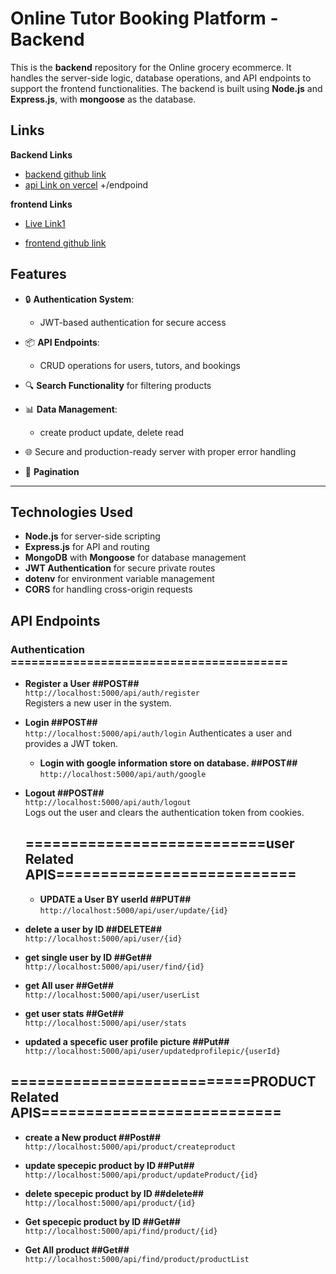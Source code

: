 
# Online Tutor Booking Platform - Backend

This is the **backend** repository for the Online grocery ecommerce. It handles the server-side logic, database operations, and API endpoints to support the frontend functionalities. The backend is built using **Node.js** and **Express.js**, with **mongoose** as the database.


## Links
**Backend Links**
- [backend github link]()
- [api Link on vercel]() +/endpoind 


**frontend Links**

- [Live Link1]()

- [frontend github link]()


## **Features**
- 🔒 **Authentication System**:
  - JWT-based authentication for secure access
- 📦 **API Endpoints**:
  - CRUD operations for users, tutors, and bookings
- 🔍 **Search Functionality** for filtering products

- 📊 **Data Management**:
  - create product update, delete read
- 🌐 Secure and production-ready server with proper error handling
- 🔄 **Pagination** 

---


## **Technologies Used**
- **Node.js** for server-side scripting
- **Express.js** for API and routing
- **MongoDB** with **Mongoose** for database management
- **JWT Authentication** for secure private routes
- **dotenv** for environment variable management
- **CORS** for handling cross-origin requests



## **API Endpoints**



### **Authentication** ======================================== ##
- **Register a User  ##POST##**  
  `http://localhost:5000/api/auth/register`  
  Registers a new user in the system.

- **Login  ##POST##**  
   `http://localhost:5000/api/auth/login`
  Authenticates a user and provides a JWT token.
  - **Login with google information store on database. ##POST##**  
   `http://localhost:5000/api/auth/google`
  

- **Logout ##POST##**  
  `http://localhost:5000/api/auth/logout`  
  Logs out the user and clears the authentication token from cookies.

  ## ===========================user Related APIS=========================== ##
  - **UPDATE a User BY userId ##PUT##**  
  `http://localhost:5000/api/user/update/{id}`  
 - **delete a user by ID ##DELETE##**  
  `http://localhost:5000/api/user/{id}`  

 - **get single user by ID ##Get##**  
  `http://localhost:5000/api/user/find/{id}`


 - **get All user  ##Get##**  
  `http://localhost:5000/api/user/userList`

 - **get user stats  ##Get##**  
  `http://localhost:5000/api/user/stats`

 - **updated a specefic user profile picture  ##Put##**  
  `http://localhost:5000/api/user/updatedprofilepic/{userId}`



  ## ===========================PRODUCT Related APIS=========================== ##


 - **create a New product   ##Post##**  
  `http://localhost:5000/api/product/createproduct`

- **update specepic  product  by ID ##Put##**  
  `http://localhost:5000/api/product/updateProduct/{id}`


- **delete specepic  product  by ID ##delete##**  
  `http://localhost:5000/api/product/{id}`

- **Get specepic  product  by ID ##Get##**  
  `http://localhost:5000/api/find/product/{id}`

- **Get All  product   ##Get##**  
  `http://localhost:5000/api/find/product/productList`


